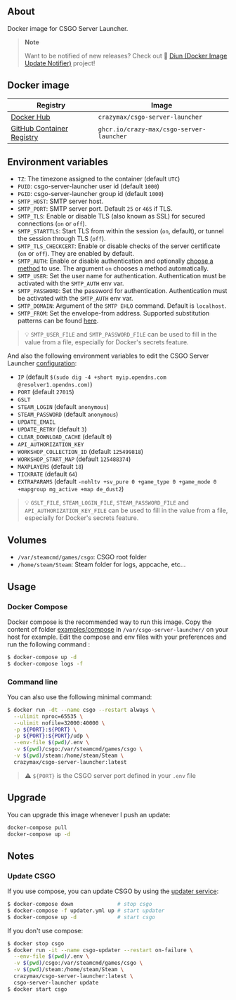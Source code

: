 ## About

Docker image for CSGO Server Launcher.

> **Note**
> 
> Want to be notified of new releases? Check out 🔔 [Diun (Docker Image Update Notifier)](https://github.com/crazy-max/diun)
> project!

## Docker image

| Registry                                                                                         | Image                           |
|--------------------------------------------------------------------------------------------------|---------------------------------|
| [Docker Hub](https://hub.docker.com/r/crazymax/csgo-server-launcher/)                                            | `crazymax/csgo-server-launcher`                 |
| [GitHub Container Registry](https://github.com/users/crazy-max/packages/container/package/csgo-server-launcher)  | `ghcr.io/crazy-max/csgo-server-launcher`        |

## Environment variables

* `TZ`: The timezone assigned to the container (default `UTC`)
* `PUID`: csgo-server-launcher user id (default `1000`)
* `PGID`: csgo-server-launcher group id (default `1000`)
* `SMTP_HOST`: SMTP server host.
* `SMTP_PORT`: SMTP server port. Default `25` or `465` if TLS.
* `SMTP_TLS`: Enable or disable TLS (also known as SSL) for secured connections (`on` or `off`).
* `SMTP_STARTTLS`: Start TLS from within the session (`on`, default), or tunnel the session through TLS (`off`).
* `SMTP_TLS_CHECKCERT`: Enable or disable checks of the server certificate (`on` or `off`). They are enabled by default.
* `SMTP_AUTH`: Enable or disable authentication and optionally [choose a method](https://marlam.de/msmtp/msmtp.html#Authentication-commands) to use. The argument `on` chooses a method automatically.
* `SMTP_USER`: Set the user name for authentication. Authentication must be activated with the `SMTP_AUTH` env var.
* `SMTP_PASSWORD`: Set the password for authentication. Authentication must be activated with the `SMTP_AUTH` env var.
* `SMTP_DOMAIN`: Argument of the `SMTP EHLO` command. Default is `localhost`.
* `SMTP_FROM`: Set the envelope-from address. Supported substitution patterns can be found [here](https://marlam.de/msmtp/msmtp.html#Commands-specific-to-sendmail-mode).

> 💡 `SMTP_USER_FILE` and `SMTP_PASSWORD_FILE` can be used to fill in the value from a file, especially for Docker's secrets feature.

And also the following environment variables to edit the CSGO Server Launcher [configuration](https://github.com/crazy-max/csgo-server-launcher/wiki/Configuration):

* `IP` (default `$(sudo dig -4 +short myip.opendns.com @resolver1.opendns.com)`)
* `PORT` (default `27015`)
* `GSLT`
* `STEAM_LOGIN` (default `anonymous`)
* `STEAM_PASSWORD` (default `anonymous`)
* `UPDATE_EMAIL`
* `UPDATE_RETRY` (default `3`)
* `CLEAR_DOWNLOAD_CACHE` (default `0`)
* `API_AUTHORIZATION_KEY`
* `WORKSHOP_COLLECTION_ID` (default `125499818`)
* `WORKSHOP_START_MAP` (default `125488374`)
* `MAXPLAYERS` (default `18`)
* `TICKRATE` (default `64`)
* `EXTRAPARAMS` (default `-nohltv +sv_pure 0 +game_type 0 +game_mode 0 +mapgroup mg_active +map de_dust2`)

> 💡 `GSLT_FILE`, `STEAM_LOGIN_FILE`, `STEAM_PASSWORD_FILE` and `API_AUTHORIZATION_KEY_FILE` can be used to fill in the value from a file, especially for Docker's secrets feature.

## Volumes

* `/var/steamcmd/games/csgo`: CSGO root folder
* `/home/steam/Steam`: Steam folder for logs, appcache, etc...

## Usage

### Docker Compose

Docker compose is the recommended way to run this image. Copy the content of folder [examples/compose](examples/compose) in `/var/csgo-server-launcher/` on your host for example. Edit the compose and env files with your preferences and run the following command :

```bash
$ docker-compose up -d
$ docker-compose logs -f
```

### Command line

You can also use the following minimal command:

```bash
$ docker run -dt --name csgo --restart always \
  --ulimit nproc=65535 \
  --ulimit nofile=32000:40000 \
  -p ${PORT}:${PORT} \
  -p ${PORT}:${PORT}/udp \
  --env-file $(pwd)/.env \
  -v $(pwd)/csgo:/var/steamcmd/games/csgo \
  -v $(pwd)/steam:/home/steam/Steam \
  crazymax/csgo-server-launcher:latest
```

> :warning: `${PORT}` is the CSGO server port defined in your `.env` file

## Upgrade

You can upgrade this image whenever I push an update:

```bash
docker-compose pull
docker-compose up -d
```

## Notes

### Update CSGO

If you use compose, you can update CSGO by using the [updater service](examples/compose/updater.yml):

```bash
$ docker-compose down              # stop csgo
$ docker-compose -f updater.yml up # start updater
$ docker-compose up -d             # start csgo
```

If you don't use compose:

```bash
$ docker stop csgo
$ docker run -it --name csgo-updater --restart on-failure \
  --env-file $(pwd)/.env \
  -v $(pwd)/csgo:/var/steamcmd/games/csgo \
  -v $(pwd)/steam:/home/steam/Steam \
  crazymax/csgo-server-launcher:latest \
  csgo-server-launcher update
$ docker start csgo
```
